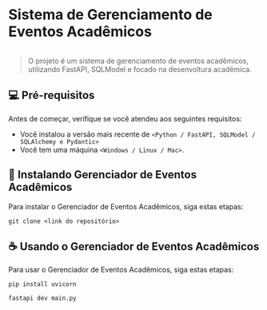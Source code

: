 # Sistema de Gerenciamento de Eventos Acadêmicos

<img src="" alt="">

> O projeto é um sistema de gerenciamento de eventos acadêmicos, utilizando FastAPI, SQLModel e focado na desenvoltura acadêmica.


## 💻 Pré-requisitos

Antes de começar, verifique se você atendeu aos seguintes requisitos:

- Você instalou a versão mais recente de `<Python / FastAPI, SQLModel / SQLAlchemy e Pydantic>`
- Você tem uma máquina `<Windows / Linux / Mac>`. 

## 🚀 Instalando Gerenciador de Eventos Acadêmicos

Para instalar o Gerenciador de Eventos Acadêmicos, siga estas etapas:

```
git clone <link do repositório>
```

## ☕ Usando o Gerenciador de Eventos Acadêmicos

Para usar o Gerenciador de Eventos Acadêmicos, siga estas etapas:

```
pip install uvicorn

fastapi dev main.py
```

